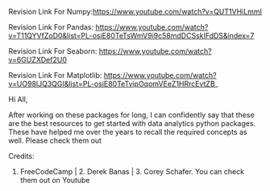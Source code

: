 Revision Link For Numpy:https://www.youtube.com/watch?v=QUT1VHiLmmI

Revision Link For Pandas: https://www.youtube.com/watch?v=T11QYVfZoD0&list=PL-osiE80TeTsWmV9i9c58mdDCSskIFdDS&index=7

Revision Link For Seaborn: https://www.youtube.com/watch?v=6GUZXDef2U0

Revision Link For Matplotlib: https://www.youtube.com/watch?v=UO98lJQ3QGI&list=PL-osiE80TeTvipOqomVEeZ1HRrcEvtZB_

Hi All,

After working on these packages for long, I can confidently say that these are the best resources to get started with data analytics python packages. These have helped me over the years to recall the required concepts as well. Please check them out

Credits:
1. FreeCodeCamp | 2. Derek Banas | 3. Corey Schafer. You can check them out on Youtube
